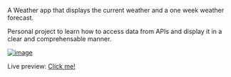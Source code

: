 A Weather app that displays the current weather and a one week weather forecast.

Personal project to learn how to access data from APIs and display it in a clear and comprehensable manner.

[![image](https://github.com/user-attachments/assets/f5c9a6a5-61f3-4089-94cb-374e5e26f385)](https://t-kupp.github.io/odin-weather-app/)


Live preview: [Click me!](https://t-kupp.github.io/odin-weather-app/)

